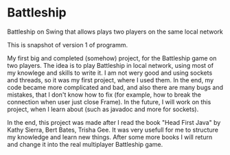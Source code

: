 # Battleship
Battleship on Swing that allows plays two players on the same local network

This is snapshot of version 1 of programm.

My first big and completed (somehow) project, for the Battleship game on two players. 
The idea is to play Battleship in local network, using most of my knowlege and skills 
to write it. I am not wery good and using sockets and threads, so it was my first project,
where I used them. In the end, my code became more complicated and bad, and also there are many
bugs and mistakes, that I don't know how to fix (for example, how to break the connection when user just close Frame).
In the future, I will work on this project, when I learn about (such as javadoc and more for sockets).

In the end, this project was made after I read the book "Head First Java" by Kathy Sierra, ‎Bert Bates, ‎Trisha Gee.
It was very usefull for me to structure my knowledge and learn new things. After some more books I will return and
change it into the real multiplayer Battleship game.
